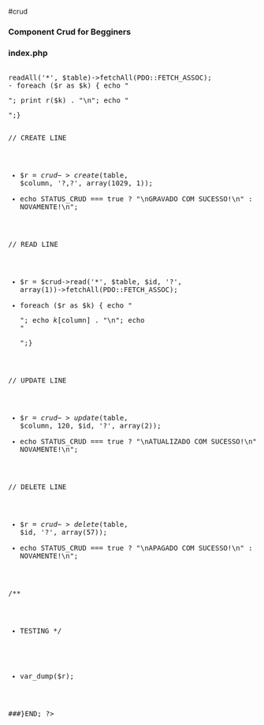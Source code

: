 #crud

### Component Crud for Begginers

### index.php

<pre>

<?php
/**
* 
* 
*      DOCUMENTATION EXAMPLE
* 
* 
*/

###START{

/**
* IMPORT COMPOSER AUTOLOAD
*/
- require __DIR__ . '/vendor/autoload.php';

/**
* SET CLASS DEPENDECIES
*/
- use Crud\Crud;

/**
* LOAD ENVIRONMENT VAR
*/
- Crud::env(__DIR__);

/**
* LOAD CRUD
*/
- $crud = new Crud();

/**
* SET TABLES
*/
- $table = 'tab_client';
- $column = 'client'; // KEY STRANGER
- $id = 'tab_client_id'; // CUSTOM ID

/**
* 
* ACTION METHODS
* 
*/

// READ ALL IN TABLE
- $r = $crud->readAll('*', $table)->fetchAll(PDO::FETCH_ASSOC);
- foreach ($r as $k) { echo "<pre>"; print_r($k) . "\n"; echo "</pre>";}

// CREATE LINE
- $r = $crud->create($table, $column, '?,?', array(1029, 1));
- echo  STATUS_CRUD === true ? "\nGRAVADO COM SUCESSO!\n" : "\nTENTE NOVAMENTE!\n";

// READ LINE
- $r = $crud->read('*', $table, $id, '?', array(1))->fetchAll(PDO::FETCH_ASSOC);
- foreach ($r as $k) { echo "<pre>"; echo $k[$column] . "\n"; echo "</pre>";}

// UPDATE LINE
- $r = $crud->update($table, $column, 120, $id, '?', array(2));
- echo  STATUS_CRUD === true ? "\nATUALIZADO COM SUCESSO!\n" : "\nTENTE NOVAMENTE!\n";

// DELETE LINE
- $r = $crud->delete($table, $id, '?', array(57));
- echo  STATUS_CRUD === true ? "\nAPAGADO COM SUCESSO!\n" : "\nTENTE NOVAMENTE!\n";

/**
* TESTING
*/
- var_dump($r);

###}END;
?>

</pre>